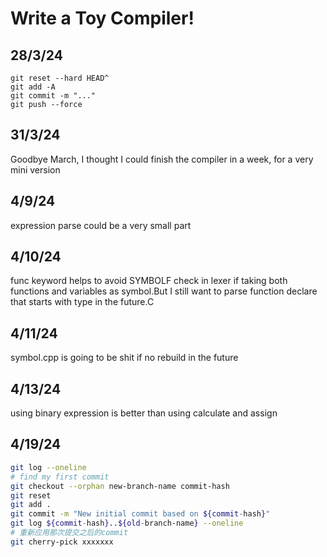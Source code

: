 # Write a Toy Compiler!

## 28/3/24
```
git reset --hard HEAD^
git add -A
git commit -m "..."
git push --force
```
## 31/3/24
Goodbye March, I thought I could finish the compiler in a week, for a very mini version

## 4/9/24
expression parse could be a very small part

## 4/10/24
func keyword helps to avoid SYMBOLF check in lexer if taking both functions and variables as symbol.But I still want to parse function declare that starts with type in the future.C

## 4/11/24
symbol.cpp is going to be shit if no rebuild in the future

## 4/13/24
using binary expression is better than using calculate and assign

## 4/19/24
```bash
git log --oneline
# find my first commit
git checkout --orphan new-branch-name commit-hash
git reset
git add .
git commit -m "New initial commit based on ${commit-hash}"
git log ${commit-hash}..${old-branch-name} --oneline
# 重新应用那次提交之后的commit
git cherry-pick xxxxxxx
```